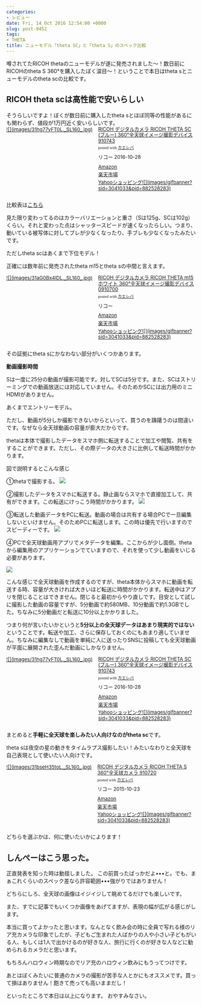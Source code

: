```yaml
---
categories:
- レビュー
date: Fri, 14 Oct 2016 12:54:00 +0000
slug: post-9452
tags:
- THETA
title: ニューモデル「theta SC」と「theta S」のスペック比較
---
```


噂されてたRICOH thetaのニューモデルが遂に発売されました〜！数日前にRICOHのtheta S 360°を購入したぼく涙目〜！ということで本日はtheta sとニューモデルのtheta scの比較です。<!--more-->
<h2>RICOH theta scは高性能で安いらしい</h2>
そうらしいですよ！ぼくが数日前に購入したtheta sとほぼ同等の性能があるにも関わらず、値段が1万円近く安いらしいです。
<div class="kaerebalink-box" style="text-align: left; padding-bottom: 20px; font-size: small; /zoom: 1; overflow: hidden;">
<div class="kaerebalink-image" style="float: left; margin: 0 15px 10px 0;"><a href="http://www.amazon.co.jp/exec/obidos/ASIN/B01M3O1FTK/warawareotoko-22/ref=nosim/" target="_blank">![](images/31hg77yFT0L._SL160_.jpg)</a></div>
<div class="kaerebalink-info" style="line-height: 120%; /zoom: 1; overflow: hidden;">
<div class="kaerebalink-name" style="margin-bottom: 10px; line-height: 120%;"><a href="http://www.amazon.co.jp/exec/obidos/ASIN/B01M3O1FTK/warawareotoko-22/ref=nosim/" target="_blank">RICOH デジタルカメラ RICOH THETA SC (ブルー) 360°全天球イメージ撮影デバイス 910743</a>
<div class="kaerebalink-powered-date" style="font-size: 8pt; margin-top: 5px; font-family: verdana; line-height: 120%;">posted with <a href="http://kaereba.com" target="_blank" rel="nofollow">カエレバ</a></div>
</div>
<div class="kaerebalink-detail" style="margin-bottom: 5px;">リコー 2016-10-28</div>
<div class="kaerebalink-link1" style="margin-top: 10px;">
<div class="shoplinkamazon" style="margin: 5px 0;"><a href="http://www.amazon.co.jp/gp/search?keywords=theta%20sc&amp;__mk_ja_JP=%E3%82%AB%E3%82%BF%E3%82%AB%E3%83%8A&amp;tag=warawareotoko-22" target="_blank">Amazon</a></div>
<div class="shoplinkrakuten" style="margin: 5px 0;"><a href="http://hb.afl.rakuten.co.jp/hgc/0f6e221b.2eb9748a.0f6e221c.35cc1e84/?pc=http%3A%2F%2Fsearch.rakuten.co.jp%2Fsearch%2Fmall%2Ftheta%2520sc%2F-%2Ff.1-p.1-s.1-sf.0-st.A-v.2%3Fx%3D0%26scid%3Daf_ich_link_urltxt%26m%3Dhttp%3A%2F%2Fm.rakuten.co.jp%2F" target="_blank">楽天市場</a></div>
<div class="shoplinkyahoo" style="margin: 5px 0;"><a href="http://ck.jp.ap.valuecommerce.com/servlet/referral?sid=3041033&amp;pid=882528283&amp;vc_url=http%3A%2F%2Fsearch.shopping.yahoo.co.jp%2Fsearch%3Fp%3Dtheta%2520sc&amp;vcptn=kaereba" target="_blank">Yahooショッピング![](images/gifbanner?sid=3041033&amp;pid=882528283)</a></div>
</div>
</div>
<div class="booklink-footer" style="clear: left;"></div>
</div>
比較表は<a href="https://theta360.com/ja/about/theta/">こちら</a>

見た限り変わってるのはカラーバリエーションと重さ（Sは125g、SCは102g）くらい。それと変わった点はシャッタースピードが速くなったらしい。つまり、動いている被写体に対してブレが少なくなったり、手ブレも少なくなったみたいです。

ただしtheta scはあくまで下位モデル！

正確には数年前に発売されたtheta m15とtheta sの中間と言えます。
<div class="kaerebalink-box" style="text-align: left; padding-bottom: 20px; font-size: small; /zoom: 1; overflow: hidden;">
<div class="kaerebalink-image" style="float: left; margin: 0 15px 10px 0;"><a href="http://www.amazon.co.jp/exec/obidos/ASIN/B00OZCM70K/warawareotoko-22/ref=nosim/" target="_blank">![](images/31aG0Bx4lDL._SL160_.jpg)</a></div>
<div class="kaerebalink-info" style="line-height: 120%; /zoom: 1; overflow: hidden;">
<div class="kaerebalink-name" style="margin-bottom: 10px; line-height: 120%;"><a href="http://www.amazon.co.jp/exec/obidos/ASIN/B00OZCM70K/warawareotoko-22/ref=nosim/" target="_blank">RICOH デジタルカメラ RICOH THETA m15 ホワイト 360°全天球イメージ撮影デバイス 0910700</a>
<div class="kaerebalink-powered-date" style="font-size: 8pt; margin-top: 5px; font-family: verdana; line-height: 120%;">posted with <a href="http://kaereba.com" target="_blank" rel="nofollow">カエレバ</a></div>
</div>
<div class="kaerebalink-detail" style="margin-bottom: 5px;">リコー</div>
<div class="kaerebalink-link1" style="margin-top: 10px;">
<div class="shoplinkamazon" style="margin: 5px 0;"><a href="http://www.amazon.co.jp/gp/search?keywords=theta%E3%80%80m15&amp;__mk_ja_JP=%E3%82%AB%E3%82%BF%E3%82%AB%E3%83%8A&amp;tag=warawareotoko-22" target="_blank">Amazon</a></div>
<div class="shoplinkrakuten" style="margin: 5px 0;"><a href="http://hb.afl.rakuten.co.jp/hgc/0f6e221b.2eb9748a.0f6e221c.35cc1e84/?pc=http%3A%2F%2Fsearch.rakuten.co.jp%2Fsearch%2Fmall%2Ftheta%25E3%2580%2580m15%2F-%2Ff.1-p.1-s.1-sf.0-st.A-v.2%3Fx%3D0%26scid%3Daf_ich_link_urltxt%26m%3Dhttp%3A%2F%2Fm.rakuten.co.jp%2F" target="_blank">楽天市場</a></div>
<div class="shoplinkyahoo" style="margin: 5px 0;"><a href="http://ck.jp.ap.valuecommerce.com/servlet/referral?sid=3041033&amp;pid=882528283&amp;vc_url=http%3A%2F%2Fsearch.shopping.yahoo.co.jp%2Fsearch%3Fp%3Dtheta%25E3%2580%2580m15&amp;vcptn=kaereba" target="_blank">Yahooショッピング![](images/gifbanner?sid=3041033&amp;pid=882528283)</a></div>
</div>
</div>
<div class="booklink-footer" style="clear: left;"></div>
</div>
その証拠にtheta sにかなわない部分がいくつかあります。

<strong>動画撮影時間</strong>

Sは一度に25分の動画が撮影可能です。対してSCは5分です。また、SCはストリーミングでの動画放送には対応していません。そのためかSCには出力用のミニHDMIがありません。

あくまでエントリーモデル。

ただし、動画が5分しか撮影できないからといって、買うのを躊躇うのは間違いです。なぜなら全天球動画の容量が膨大だからです。

thetaは本体で撮影したデータをスマホ側に転送することで加工や閲覧、共有をすることができます。ただし、その際データの大きさに比例して転送時間がかかります。

図で説明するとこんな感じ

①thetaで撮影する。
![](images/Itheta_1.jpg)

②撮影したデータをスマホに転送する。静止画ならスマホで直接加工して、共有ができます。この転送にけっこう時間がかかります。
![](images/Itheta_2.jpg)

③転送した動画データをPCに転送。動画の場合は共有する場合PCで一旦編集しないといけません。そのためPCに転送します。この時は優先で行いますのでスピーディーです。
![](images/Itheta_3.jpg)

④PCで全天球動画用アプリでメタデータを編集。ここからが少し面倒。thetaから編集用のアプリケーションでていますので、それを使って少し動画をいじる必要があります。

![](images/Itheta_4.jpg)

こんな感じで全天球動画を作成するのですが、theta本体からスマホに動画を転送する時、容量が大きければ大きいほど転送に時間がかかります。転送中はアプリを閉じることはできません。閉じると最初からやり直しです。目安として試しに撮影した動画の容量ですが、5分動画で約580MB、10分動画で約1.3GBでした。ちなみに5分動画だと転送に10分以上かかりました。

つまり何が言いたいかというと<strong>5分以上の全天球データはあまり現実的ではない</strong>ということです。転送や加工、さらに保存しておくのにもあまり適していません。ちなみに編集なしで動画を単純に人に送ったりSNSに投稿しても全天球動画が平面に展開された歪んだ動画にしかなりません。
<div class="kaerebalink-box" style="text-align: left; padding-bottom: 20px; font-size: small; /zoom: 1; overflow: hidden;">
<div class="kaerebalink-image" style="float: left; margin: 0 15px 10px 0;"><a href="http://www.amazon.co.jp/exec/obidos/ASIN/B01M3O1FTK/warawareotoko-22/ref=nosim/" target="_blank">![](images/31hg77yFT0L._SL160_.jpg)</a></div>
<div class="kaerebalink-info" style="line-height: 120%; /zoom: 1; overflow: hidden;">
<div class="kaerebalink-name" style="margin-bottom: 10px; line-height: 120%;"><a href="http://www.amazon.co.jp/exec/obidos/ASIN/B01M3O1FTK/warawareotoko-22/ref=nosim/" target="_blank">RICOH デジタルカメラ RICOH THETA SC (ブルー) 360°全天球イメージ撮影デバイス 910743</a>
<div class="kaerebalink-powered-date" style="font-size: 8pt; margin-top: 5px; font-family: verdana; line-height: 120%;">posted with <a href="http://kaereba.com" target="_blank" rel="nofollow">カエレバ</a></div>
</div>
<div class="kaerebalink-detail" style="margin-bottom: 5px;">リコー 2016-10-28</div>
<div class="kaerebalink-link1" style="margin-top: 10px;">
<div class="shoplinkamazon" style="margin: 5px 0;"><a href="http://www.amazon.co.jp/gp/search?keywords=theta%E3%80%80sc&amp;__mk_ja_JP=%E3%82%AB%E3%82%BF%E3%82%AB%E3%83%8A&amp;tag=warawareotoko-22" target="_blank">Amazon</a></div>
<div class="shoplinkrakuten" style="margin: 5px 0;"><a href="http://hb.afl.rakuten.co.jp/hgc/0f6e221b.2eb9748a.0f6e221c.35cc1e84/?pc=http%3A%2F%2Fsearch.rakuten.co.jp%2Fsearch%2Fmall%2Ftheta%25E3%2580%2580sc%2F-%2Ff.1-p.1-s.1-sf.0-st.A-v.2%3Fx%3D0%26scid%3Daf_ich_link_urltxt%26m%3Dhttp%3A%2F%2Fm.rakuten.co.jp%2F" target="_blank">楽天市場</a></div>
<div class="shoplinkyahoo" style="margin: 5px 0;"><a href="http://ck.jp.ap.valuecommerce.com/servlet/referral?sid=3041033&amp;pid=882528283&amp;vc_url=http%3A%2F%2Fsearch.shopping.yahoo.co.jp%2Fsearch%3Fp%3Dtheta%25E3%2580%2580sc&amp;vcptn=kaereba" target="_blank">Yahooショッピング![](images/gifbanner?sid=3041033&amp;pid=882528283)</a></div>
</div>
</div>
<div class="booklink-footer" style="clear: left;"></div>
</div>
まとめると<strong>手軽に全天球を楽しみたい人向けなのがtheta sc</strong>です。

theta sは夜空の星の動きをタイムラプス撮影したい！みたいなわりと全天球を自己表現として使いたい人向けです。
<div class="kaerebalink-box" style="text-align: left; padding-bottom: 20px; font-size: small; /zoom: 1; overflow: hidden;">
<div class="kaerebalink-image" style="float: left; margin: 0 15px 10px 0;"><a href="http://www.amazon.co.jp/exec/obidos/ASIN/B014US3FQI/warawareotoko-22/ref=nosim/" target="_blank">![](images/31bseH35toL._SL160_.jpg)</a></div>
<div class="kaerebalink-info" style="line-height: 120%; /zoom: 1; overflow: hidden;">
<div class="kaerebalink-name" style="margin-bottom: 10px; line-height: 120%;"><a href="http://www.amazon.co.jp/exec/obidos/ASIN/B014US3FQI/warawareotoko-22/ref=nosim/" target="_blank">RICOH デジタルカメラ RICOH THETA S 360°全天球カメラ 910720</a>
<div class="kaerebalink-powered-date" style="font-size: 8pt; margin-top: 5px; font-family: verdana; line-height: 120%;">posted with <a href="http://kaereba.com" target="_blank" rel="nofollow">カエレバ</a></div>
</div>
<div class="kaerebalink-detail" style="margin-bottom: 5px;">リコー 2015-10-23</div>
<div class="kaerebalink-link1" style="margin-top: 10px;">
<div class="shoplinkamazon" style="margin: 5px 0;"><a href="http://www.amazon.co.jp/gp/search?keywords=theta&amp;__mk_ja_JP=%E3%82%AB%E3%82%BF%E3%82%AB%E3%83%8A&amp;tag=warawareotoko-22" target="_blank">Amazon</a></div>
<div class="shoplinkrakuten" style="margin: 5px 0;"><a href="http://hb.afl.rakuten.co.jp/hgc/0f6e221b.2eb9748a.0f6e221c.35cc1e84/?pc=http%3A%2F%2Fsearch.rakuten.co.jp%2Fsearch%2Fmall%2Ftheta%2F-%2Ff.1-p.1-s.1-sf.0-st.A-v.2%3Fx%3D0%26scid%3Daf_ich_link_urltxt%26m%3Dhttp%3A%2F%2Fm.rakuten.co.jp%2F" target="_blank">楽天市場</a></div>
<div class="shoplinkyahoo" style="margin: 5px 0;"><a href="http://ck.jp.ap.valuecommerce.com/servlet/referral?sid=3041033&amp;pid=882528283&amp;vc_url=http%3A%2F%2Fsearch.shopping.yahoo.co.jp%2Fsearch%3Fp%3Dtheta&amp;vcptn=kaereba" target="_blank">Yahooショッピング![](images/gifbanner?sid=3041033&amp;pid=882528283)</a></div>
</div>
</div>
<div class="booklink-footer" style="clear: left;"></div>
</div>
どちらを選ぶかは、何に使いたいかによります！
<h2>しんぺーはこう思った。</h2>
正直発表を知った時は動揺しました。
この前買ったばっかだよ•••と。でも、まぁこれくらいのスペック差なら許容範囲•••強がりではありません！

どちらにしろ、全天球の画像はイジイジして眺めてるだけでも楽しいです。

また、すでに記事でもいくつか画像をあげてますが、表現の幅が広がる感じがします。

本当に買ってよかったと思います。なんとなく飲み会の時に全員で写れる様のリア充カメラな印象でしたが、子どもご生まれた人ばかりの人や小さい子どもがいる人、もしくは1人で出かけるのが好きな人、旅行に行くのが好きな人などに勧められるカメラだと思います。

もちろんハロウィン時期なのでリア充のハロウィン飲みにもうってつけです。

あとはぼくみたいに普通のカメラの撮影が苦手な人とかにもオススメです。買って損はありません！飽きて売っても高いままだし！

といったところで本日は以上になります。
おやすみなさい。